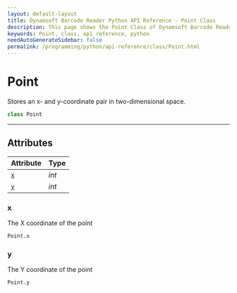 ```yaml
---
layout: default-layout
title: Dynamsoft Barcode Reader Python API Reference - Point Class
description: This page shows the Point Class of Dynamsoft Barcode Reader for Python SDK.
keywords: Point, class, api reference, python
needAutoGenerateSidebar: false
permalink: /programming/python/api-reference/class/Point.html
---
```



# Point
Stores an x- and y-coordinate pair in two-dimensional space.

```python
class Point
```  
  
---
  

## Attributes
  
| Attribute | Type |
|---------- | ---- |
| [`x`](#x) | *int* |
| [`y`](#y) | *int* |


### x
The X coordinate of the point

```python
Point.x
```

### y
The Y coordinate of the point

```python
Point.y
```
